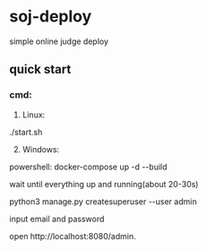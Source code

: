 # soj-deploy
simple online judge deploy

## quick start

### cmd: 
1. Linux:

./start.sh

2. Windows:

powershell: docker-compose up -d --build

wait until everything up and running(about 20-30s)

python3 manage.py createsuperuser --user admin

input email and password

open http://localhost:8080/admin.
